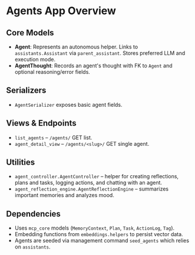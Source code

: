 # Agents App Overview

## Core Models
- **Agent**: Represents an autonomous helper. Links to `assistants.Assistant` via `parent_assistant`. Stores preferred LLM and execution mode.
- **AgentThought**: Records an agent's thought with FK to `Agent` and optional reasoning/error fields.

## Serializers
- `AgentSerializer` exposes basic agent fields.

## Views & Endpoints
- `list_agents` – `/agents/` GET list.
- `agent_detail_view` – `/agents/<slug>/` GET single agent.

## Utilities
- `agent_controller.AgentController` – helper for creating reflections, plans and tasks, logging actions, and chatting with an agent.
- `agent_reflection_engine.AgentReflectionEngine` – summarizes important memories and analyzes mood.

## Dependencies
- Uses `mcp_core` models (`MemoryContext`, `Plan`, `Task`, `ActionLog`, `Tag`).
- Embedding functions from `embeddings.helpers` to persist vector data.
- Agents are seeded via management command `seed_agents` which relies on `assistants`.
